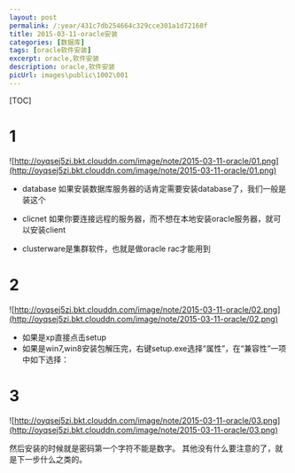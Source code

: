 ```yaml
---
layout: post
permalink: /:year/431c7db254664c329cce301a1d72168f
title: 2015-03-11-oracle安装
categories: [数据库]
tags: [oracle软件安装]
excerpt: oracle,软件安装
description: oracle,软件安装
picUrl: images\public\1002\001
---
```


[TOC]

# 1 #
![http://oyqsej5zi.bkt.clouddn.com/image/note/2015-03-11-oracle/01.png](http://oyqsej5zi.bkt.clouddn.com/image/note/2015-03-11-oracle/01.png)

* database 如果安装数据库服务器的话肯定需要安装database了，我们一般是装这个

* clicnet 如果你要连接远程的服务器，而不想在本地安装oracle服务器，就可以安装client

* clusterware是集群软件，也就是做oracle rac才能用到

# 2 #

![http://oyqsej5zi.bkt.clouddn.com/image/note/2015-03-11-oracle/02.png](http://oyqsej5zi.bkt.clouddn.com/image/note/2015-03-11-oracle/02.png)
* 如果是xp直接点击setup
* 如果是win7,win8安装包解压完，右键setup.exe选择“属性”，在“兼容性”一项中如下选择：

 # 3 #
![http://oyqsej5zi.bkt.clouddn.com/image/note/2015-03-11-oracle/03.png](http://oyqsej5zi.bkt.clouddn.com/image/note/2015-03-11-oracle/03.png)

然后安装的时候就是密码第一个字符不能是数字。
其他没有什么要注意的了，就是下一步什么之类的。


